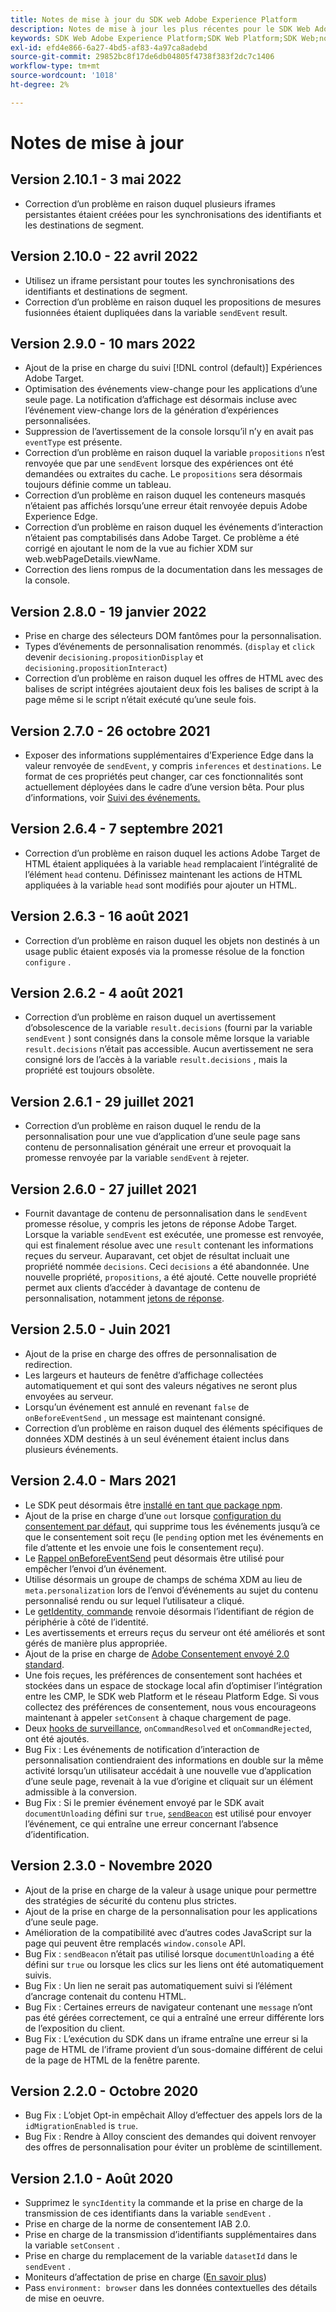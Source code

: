 ```yaml
---
title: Notes de mise à jour du SDK web Adobe Experience Platform
description: Notes de mise à jour les plus récentes pour le SDK Web Adobe Experience Platform.
keywords: SDK Web Adobe Experience Platform;SDK Web Platform;SDK Web;notes de mise à jour;
exl-id: efd4e866-6a27-4bd5-af83-4a97ca8adebd
source-git-commit: 29852bc8f17de6db04805f4738f383f2dc7c1406
workflow-type: tm+mt
source-wordcount: '1018'
ht-degree: 2%

---
```


# Notes de mise à jour

## Version 2.10.1 - 3 mai 2022

* Correction d’un problème en raison duquel plusieurs iframes persistantes étaient créées pour les synchronisations des identifiants et les destinations de segment.

## Version 2.10.0 - 22 avril 2022

* Utilisez un iframe persistant pour toutes les synchronisations des identifiants et destinations de segment.
* Correction d’un problème en raison duquel les propositions de mesures fusionnées étaient dupliquées dans la variable `sendEvent` result.

## Version 2.9.0 - 10 mars 2022

* Ajout de la prise en charge du suivi [!DNL control (default)] Expériences Adobe Target.
* Optimisation des événements view-change pour les applications d’une seule page. La notification d’affichage est désormais incluse avec l’événement view-change lors de la génération d’expériences personnalisées.
* Suppression de l’avertissement de la console lorsqu’il n’y en avait pas `eventType` est présente.
* Correction d’un problème en raison duquel la variable `propositions` n’est renvoyée que par une `sendEvent` lorsque des expériences ont été demandées ou extraites du cache. Le `propositions` sera désormais toujours définie comme un tableau.
* Correction d’un problème en raison duquel les conteneurs masqués n’étaient pas affichés lorsqu’une erreur était renvoyée depuis Adobe Experience Edge.
* Correction d’un problème en raison duquel les événements d’interaction n’étaient pas comptabilisés dans Adobe Target. Ce problème a été corrigé en ajoutant le nom de la vue au fichier XDM sur web.webPageDetails.viewName.
* Correction des liens rompus de la documentation dans les messages de la console.

## Version 2.8.0 - 19 janvier 2022

* Prise en charge des sélecteurs DOM fantômes pour la personnalisation.
* Types d’événements de personnalisation renommés. (`display` et `click` devenir `decisioning.propositionDisplay` et `decisioning.propositionInteract`)
* Correction d’un problème en raison duquel les offres de HTML avec des balises de script intégrées ajoutaient deux fois les balises de script à la page même si le script n’était exécuté qu’une seule fois.

## Version 2.7.0 - 26 octobre 2021

* Exposer des informations supplémentaires d’Experience Edge dans la valeur renvoyée de `sendEvent`, y compris `inferences` et `destinations`. Le format de ces propriétés peut changer, car ces fonctionnalités sont actuellement déployées dans le cadre d’une version bêta. Pour plus d’informations, voir [Suivi des événements.](fundamentals/tracking-events.md)

## Version 2.6.4 - 7 septembre 2021

* Correction d’un problème en raison duquel les actions Adobe Target de HTML étaient appliquées à la variable `head` remplacaient l’intégralité de l’élément `head` contenu. Définissez maintenant les actions de HTML appliquées à la variable `head` sont modifiés pour ajouter un HTML.

## Version 2.6.3 - 16 août 2021

* Correction d’un problème en raison duquel les objets non destinés à un usage public étaient exposés via la promesse résolue de la fonction `configure` .

## Version 2.6.2 - 4 août 2021

* Correction d’un problème en raison duquel un avertissement d’obsolescence de la variable `result.decisions` (fourni par la variable `sendEvent` ) sont consignés dans la console même lorsque la variable `result.decisions` n’était pas accessible. Aucun avertissement ne sera consigné lors de l’accès à la variable `result.decisions` , mais la propriété est toujours obsolète.

## Version 2.6.1 - 29 juillet 2021

* Correction d’un problème en raison duquel le rendu de la personnalisation pour une vue d’application d’une seule page sans contenu de personnalisation générait une erreur et provoquait la promesse renvoyée par la variable `sendEvent` à rejeter.

## Version 2.6.0 - 27 juillet 2021

* Fournit davantage de contenu de personnalisation dans le `sendEvent` promesse résolue, y compris les jetons de réponse Adobe Target. Lorsque la variable `sendEvent` est exécutée, une promesse est renvoyée, qui est finalement résolue avec une `result` contenant les informations reçues du serveur. Auparavant, cet objet de résultat incluait une propriété nommée `decisions`. Ceci `decisions` a été abandonnée. Une nouvelle propriété, `propositions`, a été ajouté. Cette nouvelle propriété permet aux clients d’accéder à davantage de contenu de personnalisation, notamment [jetons de réponse](https://experienceleague.adobe.com/docs/experience-platform/edge/personalization/adobe-target/accessing-response-tokens.html).

## Version 2.5.0 - Juin 2021

* Ajout de la prise en charge des offres de personnalisation de redirection.
* Les largeurs et hauteurs de fenêtre d’affichage collectées automatiquement et qui sont des valeurs négatives ne seront plus envoyées au serveur.
* Lorsqu’un événement est annulé en revenant `false` de `onBeforeEventSend` , un message est maintenant consigné.
* Correction d’un problème en raison duquel des éléments spécifiques de données XDM destinés à un seul événement étaient inclus dans plusieurs événements.

## Version 2.4.0 - Mars 2021

* Le SDK peut désormais être [installé en tant que package npm](https://experienceleague.adobe.com/docs/experience-platform/edge/fundamentals/installing-the-sdk.html?lang=fr).
* Ajout de la prise en charge d’une `out` lorsque [configuration du consentement par défaut](https://experienceleague.adobe.com/docs/experience-platform/edge/fundamentals/configuring-the-sdk.html#default-consent), qui supprime tous les événements jusqu’à ce que le consentement soit reçu (le `pending` option met les événements en file d’attente et les envoie une fois le consentement reçu).
* Le [Rappel onBeforeEventSend](https://experienceleague.adobe.com/docs/experience-platform/edge/fundamentals/configuring-the-sdk.html#onbeforeeventsend) peut désormais être utilisé pour empêcher l’envoi d’un événement.
* Utilise désormais un groupe de champs de schéma XDM au lieu de `meta.personalization` lors de l’envoi d’événements au sujet du contenu personnalisé rendu ou sur lequel l’utilisateur a cliqué.
* Le [getIdentity, commande](https://experienceleague.adobe.com/docs/experience-platform/edge/identity/overview.html#retrieving-the-visitor-id) renvoie désormais l’identifiant de région de périphérie à côté de l’identité.
* Les avertissements et erreurs reçus du serveur ont été améliorés et sont gérés de manière plus appropriée.
* Ajout de la prise en charge de [Adobe Consentement envoyé 2.0 standard](https://experienceleague.adobe.com/docs/experience-platform/edge/consent/supporting-consent.html?communicating-consent-preferences-via-the-adobe-standard).
* Une fois reçues, les préférences de consentement sont hachées et stockées dans un espace de stockage local afin d’optimiser l’intégration entre les CMP, le SDK web Platform et le réseau Platform Edge. Si vous collectez des préférences de consentement, nous vous encourageons maintenant à appeler `setConsent` à chaque chargement de page.
* Deux [hooks de surveillance](https://github.com/adobe/alloy/wiki/Monitoring-Hooks), `onCommandResolved` et `onCommandRejected`, ont été ajoutés.
* Bug Fix : Les événements de notification d’interaction de personnalisation contiendraient des informations en double sur la même activité lorsqu’un utilisateur accédait à une nouvelle vue d’application d’une seule page, revenait à la vue d’origine et cliquait sur un élément admissible à la conversion.
* Bug Fix : Si le premier événement envoyé par le SDK avait `documentUnloading` défini sur `true`, [`sendBeacon`](https://developer.mozilla.org/en-US/docs/Web/API/Navigator/sendBeacon) est utilisé pour envoyer l’événement, ce qui entraîne une erreur concernant l’absence d’identification.

## Version 2.3.0 - Novembre 2020

* Ajout de la prise en charge de la valeur à usage unique pour permettre des stratégies de sécurité du contenu plus strictes.
* Ajout de la prise en charge de la personnalisation pour les applications d’une seule page.
* Amélioration de la compatibilité avec d’autres codes JavaScript sur la page qui peuvent être remplacés `window.console` API.
* Bug Fix : `sendBeacon` n’était pas utilisé lorsque `documentUnloading` a été défini sur `true` ou lorsque les clics sur les liens ont été automatiquement suivis.
* Bug Fix : Un lien ne serait pas automatiquement suivi si l’élément d’ancrage contenait du contenu HTML.
* Bug Fix : Certaines erreurs de navigateur contenant une `message` n’ont pas été gérées correctement, ce qui a entraîné une erreur différente lors de l’exposition du client.
* Bug Fix : L’exécution du SDK dans un iframe entraîne une erreur si la page de HTML de l’iframe provient d’un sous-domaine différent de celui de la page de HTML de la fenêtre parente.

## Version 2.2.0 - Octobre 2020

* Bug Fix : L’objet Opt-in empêchait Alloy d’effectuer des appels lors de la `idMigrationEnabled` is `true`.
* Bug Fix : Rendre à Alloy conscient des demandes qui doivent renvoyer des offres de personnalisation pour éviter un problème de scintillement.

## Version 2.1.0 - Août 2020

* Supprimez le `syncIdentity` la commande et la prise en charge de la transmission de ces identifiants dans la variable `sendEvent` .
* Prise en charge de la norme de consentement IAB 2.0.
* Prise en charge de la transmission d’identifiants supplémentaires dans la variable `setConsent` .
* Prise en charge du remplacement de la variable `datasetId` dans le `sendEvent` .
* Moniteurs d’affectation de prise en charge ([En savoir plus](https://github.com/adobe/alloy/wiki/Monitoring-Hooks))
* Pass `environment: browser` dans les données contextuelles des détails de mise en oeuvre.
